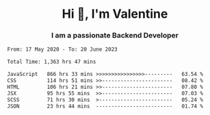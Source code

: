 <h1 align="center">Hi 👋, I'm Valentine</h1>
<h3 align="center">I am a passionate Backend Developer</h3>
<!--START_SECTION:waka-->

```txt
From: 17 May 2020 - To: 20 June 2023

Total Time: 1,363 hrs 47 mins

JavaScript   866 hrs 33 mins >>>>>>>>>>>>>>>>---------   63.54 %
CSS          114 hrs 51 mins >>-----------------------   08.42 %
HTML         106 hrs 21 mins >>-----------------------   07.80 %
JSX          95 hrs 55 mins  >>-----------------------   07.03 %
SCSS         71 hrs 30 mins  >------------------------   05.24 %
JSON         23 hrs 44 mins  -------------------------   01.74 %
```

<!--END_SECTION:waka-->

